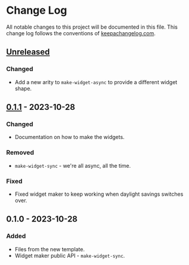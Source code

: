 # Change Log
All notable changes to this project will be documented in this file. This change log follows the conventions of [keepachangelog.com](http://keepachangelog.com/).

## [Unreleased]
### Changed
- Add a new arity to `make-widget-async` to provide a different widget shape.

## [0.1.1] - 2023-10-28
### Changed
- Documentation on how to make the widgets.

### Removed
- `make-widget-sync` - we're all async, all the time.

### Fixed
- Fixed widget maker to keep working when daylight savings switches over.

## 0.1.0 - 2023-10-28
### Added
- Files from the new template.
- Widget maker public API - `make-widget-sync`.

[Unreleased]: https://github.com/your-name/hello_clojure/compare/0.1.1...HEAD
[0.1.1]: https://github.com/your-name/hello_clojure/compare/0.1.0...0.1.1
